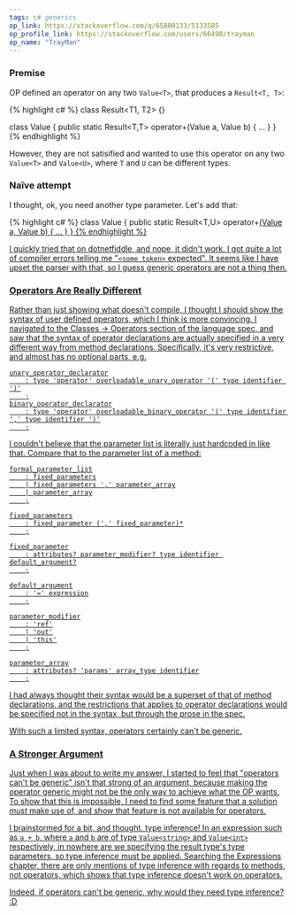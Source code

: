 ```yaml
---
tags: c# generics
op_link: https://stackoverflow.com/q/65880133/5133585
op_profile_link: https://stackoverflow.com/users/66490/trayman
op_name: "TrayMan"
---
```


### Premise

OP defined an operator on any two `Value<T>`, that produces a `Result<T, T>`:

{% highlight c# %}
class Result<T1, T2> {}

class Value<T> {
   public static Result<T,T> operator+(Value<T> a, Value<T> b) { ... }
}
{% endhighlight %}

However, they are not satisified and wanted to use this operator on any two `Value<T>` and `Value<U>`, where `T` and `U` can be different types.

### Naïve attempt

I thought, ok, you need another type parameter. Let's add that:

{% highlight c# %}
class Value<T> {
   public static Result<T,U> operator+<U>(Value<T> a, Value<U> b) { ... }
}
{% endhighlight %}

I quickly tried that on dotnetfiddle, and nope, it didn't work. I got quite a lot of compiler errors telling me "`<some token>` expected". It seems like I have upset the parser with that, so I guess generic operators are not a thing then.

### Operators Are Really Different

Rather than just showing what doesn't compile, I thought I should show the syntax of user defined operators, which I think is more convincing. I navigated to the [Classes -> Operators](https://docs.microsoft.com/en-us/dotnet/csharp/language-reference/language-specification/classes#operators) section of the language spec, and saw that the syntax of operator declarations are actually specified in a very different way from method declarations. Specifically, it's very restrictive, and almost has no optional parts, e.g.

```
unary_operator_declarator
    : type 'operator' overloadable_unary_operator '(' type identifier ')'
    ;
binary_operator_declarator
    : type 'operator' overloadable_binary_operator '(' type identifier ',' type identifier ')'
    ;
```

I couldn't believe that the parameter list is literally just hardcoded in like that. Compare that to the [parameter list of a method](https://docs.microsoft.com/en-us/dotnet/csharp/language-reference/language-specification/classes#method-parameters):

```
formal_parameter_list
    : fixed_parameters
    | fixed_parameters ',' parameter_array
    | parameter_array
    ;

fixed_parameters
    : fixed_parameter (',' fixed_parameter)*
    ;

fixed_parameter
    : attributes? parameter_modifier? type identifier default_argument?
    ;

default_argument
    : '=' expression
    ;

parameter_modifier
    : 'ref'
    | 'out'
    | 'this'
    ;

parameter_array
    : attributes? 'params' array_type identifier
    ;
```

I had always thought their syntax would be a superset of that of method declarations, and the restrictions that applies to operator declarations would be specified not in the syntax, but through the prose in the spec.

With such a limited syntax, operators certainly can't be generic.

### A Stronger Argument

Just when I was about to write my answer, I started to feel that "operators can't be generic" isn't that strong of an argument, because making the operator generic might not be the only way to achieve what the OP wants. To show that this is impossible, I need to find some feature that a solution _must_ make use of, and show that feature is not available for operators.

I brainstormed for a bit, and thought, type inference! In an expression such as `a + b`, where `a` and `b` are of type `Value<string>` and `Value<int>` respectively, in nowhere are we specifying the result type's type parameters, so type inference must be applied. Searching the [Expressions](https://docs.microsoft.com/en-us/dotnet/csharp/language-reference/language-specification/expressions) chapter, there are only mentions of type inference with regards to methods, not operators, which shows that type inference doesn't work on operators.

Indeed, if operators can't be generic, why would they need type inference? :D